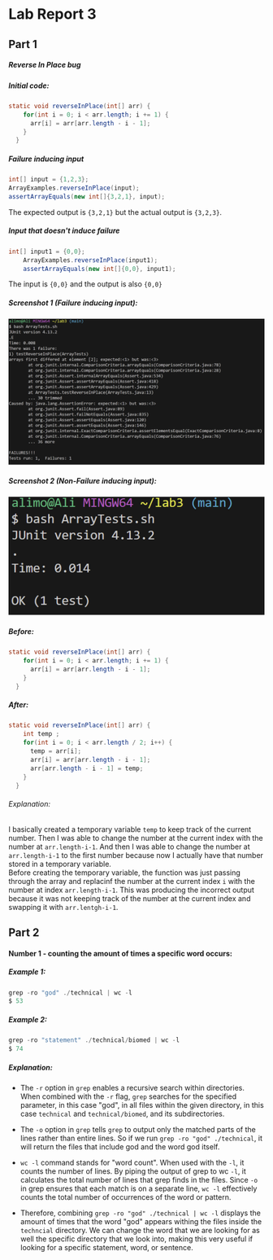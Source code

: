 # Lab Report 3
## Part 1
##### Reverse In Place bug
##### Initial code:
```java
static void reverseInPlace(int[] arr) {
    for(int i = 0; i < arr.length; i += 1) {
      arr[i] = arr[arr.length - i - 1];
    }
  }
```
##### Failure inducing input
```java
int[] input = {1,2,3};
ArrayExamples.reverseInPlace(input);
assertArrayEquals(new int[]{3,2,1}, input);
```
The expected output is `{3,2,1}` but the actual output is `{3,2,3}`.
##### Input that doesn't induce failure
```java
int[] input1 = {0,0};
    ArrayExamples.reverseInPlace(input1);
    assertArrayEquals(new int[]{0,0}, input1);
```
The input is `{0,0}` and the output is also `{0,0}`
##### Screenshot 1 (Failure inducing input):
![Image](FailureInducing.png)
##### Screenshot 2 (Non-Failure inducing input): 
![Image](NonFailure.png)

##### Before:
```java
static void reverseInPlace(int[] arr) {
    for(int i = 0; i < arr.length; i += 1) {
      arr[i] = arr[arr.length - i - 1];
    }
  }
```
##### After:
```java
static void reverseInPlace(int[] arr) {
    int temp ;
    for(int i = 0; i < arr.length / 2; i++) {
      temp = arr[i];
      arr[i] = arr[arr.length - i - 1];
      arr[arr.length - i - 1] = temp;
    }
  }
```
###### Explanation:
I basically created a temporary variable `temp` to keep track of the current number. Then I was able to change the number at the current index with the number at `arr.length-i-1`. And then I was able to change the number at `arr.length-i-1` to the first number because now I actually have that number stored in a temporary variable. <br>
Before creating the temporary variable, the function was just passing through the array and replacinf the number at the current index `i` with the number at index `arr.length-i-1`. This was producing the incorrect output because it was not keeping track of the number at the current index and swapping it with `arr.lentgh-i-1`.

## Part 2

#### Number 1 - counting the amount of times a specific word occurs:
##### Example 1:
```java
grep -ro "god" ./technical | wc -l
$ 53
```
##### Example 2:
```java
grep -ro "statement" ./technical/biomed | wc -l
$ 74
```
##### Explanation:
- The `-r` option in `grep` enables a recursive search within directories. When combined with the `-r` flag, `grep` searches for the specified parameter, in this case "god", in all files within the given directory, in this case `technical` and `technical/biomed`, and its subdirectories.

- The `-o` option in `grep` tells `grep` to output only the matched parts of the lines rather than entire lines. So if we run `grep -ro "god" ./technical`, it will return the files that include god and the word god itself. 

- `wc -l` command stands for "word count". When used with the `-l`, it counts the number of lines. By piping the output of grep to wc `-l`, it calculates the total number of lines that grep finds in the files. Since `-o` in grep ensures that each match is on a separate line, `wc -l` effectively counts the total number of occurrences of the word or pattern. 

- Therefore, combining `grep -ro "god" ./technical | wc -l` displays the amount of times that the word "god" appears withing the files inside the `techncial` directory. We can change the word that we are looking for as well the specific directory that we look into, making this very useful if looking for a specific statement, word, or sentence.


